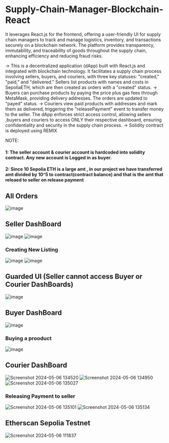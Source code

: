 # Supply-Chain-Manager-Blockchain-React
It leverages React.js for the frontend, offering a user-friendly UI for supply chain managers to track and manage logistics, inventory, and transactions securely on a blockchain network. The platform provides transparency, immutability, and traceability of goods throughout the supply chain, enhancing efficiency and reducing fraud risks.

-> This is a decentralized application (dApp) built with React.js and integrated with blockchain technology. It facilitates a supply chain process involving sellers, buyers, and couriers, with three key statuses: "created," "paid," and "delivered." Sellers list products with names and costs in SepoliaETH, which are then created as orders with a "created" status.
-> Buyers can purchase products by paying the price plus gas fees through MetaMask, providing delivery addresses. The orders are updated to "payed" status. 
-> Couriers view paid products with addresses and mark them as delivered, triggering the "releasePayment" event to transfer money to the seller. The dApp enforces strict access control, allowing sellers ,buyers and couriers to access ONLY their respective dashboard, ensuring confidentiality and security in the supply chain process.
-> Solidity contract is deployed using REMIX

NOTE:
#### 1: The seller account & courier account is hardcoded into solidity contract. Any new account is Logged in as buyer.
#### 2: Since 10 Sepolia ETH is a large amt , in our project we have transferred amt divided by 10^5 to contract(contract balance) and that is the amt that releaed to seller on release payment

## All Orders
![image](https://github.com/ViditaShetty/Supply-Chain-Manager-Blockchain-React/assets/96463276/4157142d-65a9-4c95-8207-e61dc2d5ef1e)

## Seller DashBoard
![image](https://github.com/ViditaShetty/Supply-Chain-Manager-Blockchain-React/assets/96463276/6a755f98-0f0c-41cd-91d9-d080fb4b2895)
![image](https://github.com/ViditaShetty/Supply-Chain-Manager-Blockchain-React/assets/96463276/5ef8dd6a-0f12-4ed6-b38e-9d8cdb8f5063)
### Creating New Listing
![image](https://github.com/ViditaShetty/Supply-Chain-Manager-Blockchain-React/assets/96463276/083fa63d-379f-4efc-8e6b-1452fa486bf0)
![image](https://github.com/ViditaShetty/Supply-Chain-Manager-Blockchain-React/assets/96463276/dcce7d1a-5a74-40f8-9dfa-46ade7de50d0)

## Guarded UI (Seller cannot access Buyer or Courier DashBoards)
![image](https://github.com/ViditaShetty/Supply-Chain-Manager-Blockchain-React/assets/96463276/40837bf7-9c20-4d26-8091-06a1b43fe4a5)

## Buyer DashBoard
![image](https://github.com/ViditaShetty/Supply-Chain-Manager-Blockchain-React/assets/96463276/b07e13b2-0477-484b-a6a1-ae2ffd6c4b75)
### Buying a prooduct
![image](https://github.com/ViditaShetty/Supply-Chain-Manager-Blockchain-React/assets/96463276/c291950f-36ee-4855-9f37-59601980f00c)

## Courier DashBoard
![Screenshot 2024-05-06 134520](https://github.com/ViditaShetty/Supply-Chain-Manager-Blockchain-React/assets/96463276/4d15730c-ac50-4a77-952c-b800e3e38640)
![Screenshot 2024-05-06 134950](https://github.com/ViditaShetty/Supply-Chain-Manager-Blockchain-React/assets/96463276/2ff39457-580f-4c64-87b7-b8a6bfa2a2f7)
![Screenshot 2024-05-06 135027](https://github.com/ViditaShetty/Supply-Chain-Manager-Blockchain-React/assets/96463276/92a73a26-9d3f-40db-8b52-a624363ebc6a)
### Releasing Payment to seller
![Screenshot 2024-05-06 135101](https://github.com/ViditaShetty/Supply-Chain-Manager-Blockchain-React/assets/96463276/f4c750ae-75ae-45b6-9e27-046a1dc0aa18)
![Screenshot 2024-05-06 135134](https://github.com/ViditaShetty/Supply-Chain-Manager-Blockchain-React/assets/96463276/1d66adcd-25fa-4e4f-9333-1b2f76922c5d)


## Etherscan Sepolia Testnet
![Screenshot 2024-05-06 111837](https://github.com/ViditaShetty/Supply-Chain-Manager-Blockchain-React/assets/96463276/9bf8d26a-9621-43b1-a21b-a3e9aa4b5e94)
